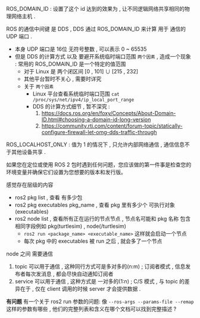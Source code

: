 


ROS_DOMAIN_ID : 设置了这个 id 达到的效果为 , 让不同逻辑网络共享相同的物理网络主机 . 

ROS 的通信中间键 是 DDS , DDS 通过 ROS_DOMAIN_ID 来计算 用于 通信的 UDP 端口 . 
- 本身 UDP 端口是 16位 无符号整数 , 可以表示 0 ~ 65535
- 但是 DDS 的计算方式 以及 要避开系统临时端口范围 `两个因素` , 造成一个现象 : 常用的 ROS_DOMAIN_ID 是一个特定的值范围
   - 对于 Linux 是 两个闭区间 [0 , 101] ∪ [215 , 232]
   - 其他平台暂时不关心 , 需要时详究
   - 关于 `两个因素` 
      - Linux 平台查看系统临时端口范围 `cat /proc/sys/net/ipv4/ip_local_port_range`
      - DDS 的计算方式细节 , 暂不深究 : 
         1. https://docs.ros.org/en/foxy/Concepts/About-Domain-ID.html#choosing-a-domain-id-long-version
         2. https://community.rti.com/content/forum-topic/statically-configure-firewall-let-omg-dds-traffic-through



ROS_LOCALHOST_ONLY : 值为 1 的情况下 , 只允许内部网络通信 , 通信信息不于其他设备共享 . 



如果您在定位或使用 ROS 2 包时遇到任何问题，您应该做的第一件事是检查您的环境变量并确保它们设置为您想要的版本和发行版。



感觉存在层级的内容
- ros2 pkg list , 查看 有多少包 
- ros2 pkg executables pkg_name , 查看 pkg 里有多少个 可执行对象(executables)
- ros2 node list , 查看所有正在运行的节点节点 , 节点名可能和 pkg 名称 包含相同字段例如 pkg(turtlesim) , node(/turtlesim)
    - `ros2 run <package_name> <executable_name>` 这样就会启动一个节点
    - 每次 pkg 中的 executables 被 run 之后 , 就会多了一个节点



node 之间 需要通信
1. topic 可以用于通信 , 这种同行方式可是多对多的(n:m) ; 
    订阅者模式 , 信息发布者每次发消息 , 都会尽快自动通知订阅者
2. service 可以用于通信 , 这种方式是 一对多的(1:n) ; 
    C/S 模式 , 与 topic 的差异在于 , 仅在 client 调用的时候 server 才会提供数据 .  


**有问题**
有一个关于 ros2 run 参数的问题: 像 `--ros-args --params-file --remap` 这样的参数有哪些 , 他们的完整列表和含义在哪个文档可以找到完整描述 ?